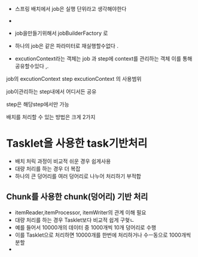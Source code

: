 * 스프링 배치에서 job은 실행 단위라고 생각해야한다
* <p>
* job을만들기위해서 jobBuilderFactory 로


* 하나의 job은 같은 파라미터로 재실행할수없다 .
* excutionContext라는 객체는 job 과 step에 context를 관리하는 객체 이를 통해 공유할수있다 ,.

job의 excutionContext step excutionContext 의 사용범위

job이관리하는 step내에서 어디서든 공유

step은 해당step에서만 가능

배치를 처리할 수 있는 방법은 크게 2가지

# Tasklet을 사용한 task기반처리

- 배치 처릭 과정이 비교적 쉬운 경우 쉽게사용
- 대량 처리를 하는 경우 더 복잡
- 하나의 큰 덩어리를 여러 덩어리로 나누어 처리하기 부적합 

## Chunk를 사용한 chunk(덩어리) 기반 처리 
- itemReader,itemProcessor, itemWriter의 관계 이해 필요 
- 대량 처리를 하는 경우 Tasklet보다 비교적 쉽게 구혖ㄴ
- 예를 들어서 10000개의 데이터 중 1000개씩 10개 덩어리로 수행 
- 이를 Tasklet으로 처리하면 10000개를 한번에 처리하거나 수ㅡ동으로 1000개씩 분할 
- 
